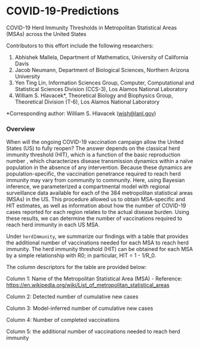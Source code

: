 # COVID-19-Predictions
COVID-19 Herd Immunity Thresholds in Metropolitan Statistical Areas (MSAs) across the United States

Contributors to this effort include the following researchers:
1. Abhishek Mallela, Department of Mathematics, University of California Davis
2. Jacob Neumann, Department of Biological Sciences, Northern Arizona University
3. Yen Ting Lin, Information Sciences Group, Computer, Computational and Statistical Sciences Division (CCS-3), Los Alamos National Laboratory
4. William S. Hlavacek*, Theoretical Biology and Biophysics Group, Theoretical Division (T-6), Los Alamos National Laboratory<br>

*Corresponding author: William S. Hlavacek (wish@lanl.gov)

### Overview

When will the ongoing COVID-19 vaccination campaign allow the United States (US) to fully reopen? The answer depends on the classical herd immunity threshold (HIT), which is a function of the basic reproduction number , which characterizes disease transmission dynamics within a naïve population in the absence of any intervention. Because these dynamics are population-specific, the vaccination penetrance required to reach herd immunity may vary from community to community. Here, using Bayesian inference, we parameterized a compartmental model with regional surveillance data available for each of the 384 metropolitan statistical areas (MSAs) in the US. This procedure allowed us to obtain MSA-specific  and HIT estimates, as well as information about how the number of COVID-19 cases reported for each region relates to the actual disease burden. Using these results, we can determine the number of vaccinations required to reach herd immunity in each US MSA.

Under ```herdImmunity```, we summarize our findings with a table that provides the additional number of vaccinations needed for each MSA to reach herd immunity. The herd immunity threshold (HIT) can be obtained for each MSA by a simple relationship with R0; in particular, HIT = 1 - 1/R_0.

The column descriptors for the table are provided below:

Column 1: Name of the Metropolitan Statistical Area (MSA) - Reference: https://en.wikipedia.org/wiki/List_of_metropolitan_statistical_areas

Column 2: Detected number of cumulative new cases 

Column 3: Model-inferred number of cumulative new cases 

Column 4: Number of completed vaccinations

Column 5: the additional number of vaccinations needed to reach herd immunity
